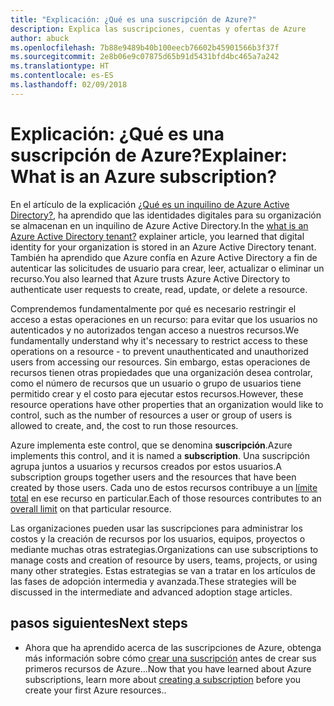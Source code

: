 ```yaml
---
title: "Explicación: ¿Qué es una suscripción de Azure?"
description: Explica las suscripciones, cuentas y ofertas de Azure
author: abuck
ms.openlocfilehash: 7b88e9489b40b100eecb76602b45901566b3f37f
ms.sourcegitcommit: 2e8b06e9c07875d65b91d5431bfd4bc465a7a242
ms.translationtype: HT
ms.contentlocale: es-ES
ms.lasthandoff: 02/09/2018
---
```

# <a name="explainer-what-is-an-azure-subscription"></a><span data-ttu-id="66b77-103">Explicación: ¿Qué es una suscripción de Azure?</span><span class="sxs-lookup"><span data-stu-id="66b77-103">Explainer: What is an Azure subscription?</span></span>

<span data-ttu-id="66b77-104">En el artículo de la explicación [¿Qué es un inquilino de Azure Active Directory?](tenant-explainer.md), ha aprendido que las identidades digitales para su organización se almacenan en un inquilino de Azure Active Directory.</span><span class="sxs-lookup"><span data-stu-id="66b77-104">In the [what is an Azure Active Directory tenant?](tenant-explainer.md) explainer article, you learned that digital identity for your organization is stored in an Azure Active Directory tenant.</span></span> <span data-ttu-id="66b77-105">También ha aprendido que Azure confía en Azure Active Directory a fin de autenticar las solicitudes de usuario para crear, leer, actualizar o eliminar un recurso.</span><span class="sxs-lookup"><span data-stu-id="66b77-105">You also learned that Azure trusts Azure Active Directory to authenticate user requests to create, read, update, or delete a resource.</span></span> 

<span data-ttu-id="66b77-106">Comprendemos fundamentalmente por qué es necesario restringir el acceso a estas operaciones en un recurso: para evitar que los usuarios no autenticados y no autorizados tengan acceso a nuestros recursos.</span><span class="sxs-lookup"><span data-stu-id="66b77-106">We fundamentally understand why it's necessary to restrict access to these operations on a resource - to prevent unauthenticated and unauthorized users from accessing our resources.</span></span> <span data-ttu-id="66b77-107">Sin embargo, estas operaciones de recursos tienen otras propiedades que una organización desea controlar, como el número de recursos que un usuario o grupo de usuarios tiene permitido crear y el costo para ejecutar estos recursos.</span><span class="sxs-lookup"><span data-stu-id="66b77-107">However, these resource operations have other properties that an organization would like to control, such as the number of resources a user or group of users is allowed to create, and, the cost to run those resources.</span></span> 

<span data-ttu-id="66b77-108">Azure implementa este control, que se denomina **suscripción**.</span><span class="sxs-lookup"><span data-stu-id="66b77-108">Azure implements this control, and it is named a **subscription**.</span></span> <span data-ttu-id="66b77-109">Una suscripción agrupa juntos a usuarios y recursos creados por estos usuarios.</span><span class="sxs-lookup"><span data-stu-id="66b77-109">A subscription groups together users and the resources that have been created by those users.</span></span> <span data-ttu-id="66b77-110">Cada uno de estos recursos contribuye a un [límite total][subscription-service-limits] en ese recurso en particular.</span><span class="sxs-lookup"><span data-stu-id="66b77-110">Each of those resources contributes to an [overall limit][subscription-service-limits] on that particular resource.</span></span>

<span data-ttu-id="66b77-111">Las organizaciones pueden usar las suscripciones para administrar los costos y la creación de recursos por los usuarios, equipos, proyectos o mediante muchas otras estrategias.</span><span class="sxs-lookup"><span data-stu-id="66b77-111">Organizations can use subscriptions to manage costs and creation of resource by users, teams, projects, or using many other strategies.</span></span> <span data-ttu-id="66b77-112">Estas estrategias se van a tratar en los artículos de las fases de adopción intermedia y avanzada.</span><span class="sxs-lookup"><span data-stu-id="66b77-112">These strategies will be discussed in the intermediate and advanced adoption stage articles.</span></span> 

## <a name="next-steps"></a><span data-ttu-id="66b77-113">pasos siguientes</span><span class="sxs-lookup"><span data-stu-id="66b77-113">Next steps</span></span>

* <span data-ttu-id="66b77-114">Ahora que ha aprendido acerca de las suscripciones de Azure, obtenga más información sobre cómo [crear una suscripción](subscription.md) antes de crear sus primeros recursos de Azure...</span><span class="sxs-lookup"><span data-stu-id="66b77-114">Now that you have learned about Azure subscriptions, learn more about [creating a subscription](subscription.md) before you create your first Azure resources..</span></span>

<!-- Links -->
[azure-get-started]: https://azure.microsoft.com/en-us/get-started/
[azure-offers]: https://azure.microsoft.com/en-us/support/legal/offer-details/
[azure-free-trial]: https://azure.microsoft.com/en-us/offers/ms-azr-0044p/
[azure-change-subscription-offer]: /azure/billing/billing-how-to-switch-azure-offer
[microsoft-account]: https://account.microsoft.com/account
[subscription-service-limits]: /azure/azure-subscription-service-limits
[docs-organizational-account]: https://docs.microsoft.com/en-us/azure/active-directory/sign-up-organization
